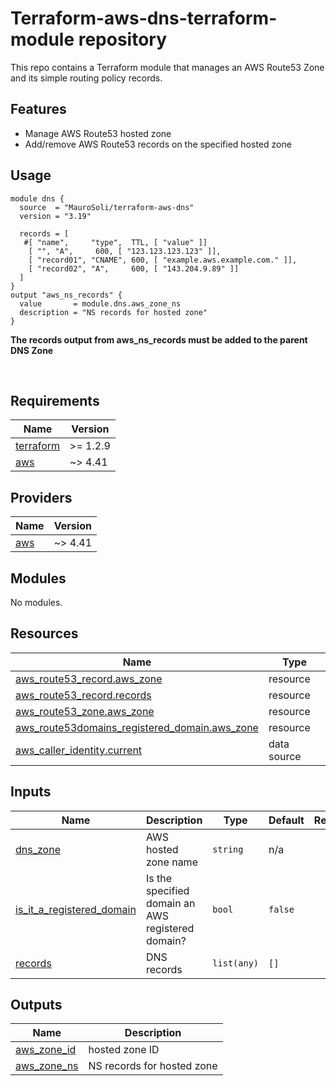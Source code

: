 # Terraform-aws-dns-terraform-module repository

This repo contains a Terraform module that manages an AWS Route53 Zone and its simple routing policy records.

## Features

* Manage AWS Route53 hosted zone
* Add/remove AWS Route53 records on the specified hosted zone

## Usage

```hcl
module dns {
  source  = "MauroSoli/terraform-aws-dns"
  version = "3.19"

  records = [
   #[ "name",     "type",  TTL, [ "value" ]]
    [ "", "A",     600, [ "123.123.123.123" ]],
    [ "record01", "CNAME", 600, [ "example.aws.example.com." ]],
    [ "record02", "A",     600, [ "143.204.9.89" ]]
  ]
}
output "aws_ns_records" {
  value       = module.dns.aws_zone_ns
  description = "NS records for hosted zone"
}
```

**The records output from aws_ns_records must be added to the parent DNS Zone**

<br/>

<!-- BEGIN_TF_DOCS -->
## Requirements

| Name | Version |
|------|---------|
| <a name="requirement_terraform"></a> [terraform](#requirement\_terraform) | >= 1.2.9 |
| <a name="requirement_aws"></a> [aws](#requirement\_aws) | ~> 4.41 |

## Providers

| Name | Version |
|------|---------|
| <a name="provider_aws"></a> [aws](#provider\_aws) | ~> 4.41 |

## Modules

No modules.

## Resources

| Name | Type |
|------|------|
| [aws_route53_record.aws_zone](https://registry.terraform.io/providers/hashicorp/aws/latest/docs/resources/route53_record) | resource |
| [aws_route53_record.records](https://registry.terraform.io/providers/hashicorp/aws/latest/docs/resources/route53_record) | resource |
| [aws_route53_zone.aws_zone](https://registry.terraform.io/providers/hashicorp/aws/latest/docs/resources/route53_zone) | resource |
| [aws_route53domains_registered_domain.aws_zone](https://registry.terraform.io/providers/hashicorp/aws/latest/docs/resources/route53domains_registered_domain) | resource |
| [aws_caller_identity.current](https://registry.terraform.io/providers/hashicorp/aws/latest/docs/data-sources/caller_identity) | data source |

## Inputs

| Name | Description | Type | Default | Required |
|------|-------------|------|---------|:--------:|
| <a name="input_dns_zone"></a> [dns\_zone](#input\_dns\_zone) | AWS hosted zone name | `string` | n/a | yes |
| <a name="input_is_it_a_registered_domain"></a> [is\_it\_a\_registered\_domain](#input\_is\_it\_a\_registered\_domain) | Is the specified domain an AWS registered domain? | `bool` | `false` | no |
| <a name="input_records"></a> [records](#input\_records) | DNS records | `list(any)` | `[]` | no |

## Outputs

| Name | Description |
|------|-------------|
| <a name="output_aws_zone_id"></a> [aws\_zone\_id](#output\_aws\_zone\_id) | hosted zone ID |
| <a name="output_aws_zone_ns"></a> [aws\_zone\_ns](#output\_aws\_zone\_ns) | NS records for hosted zone |
<!-- END_TF_DOCS -->
